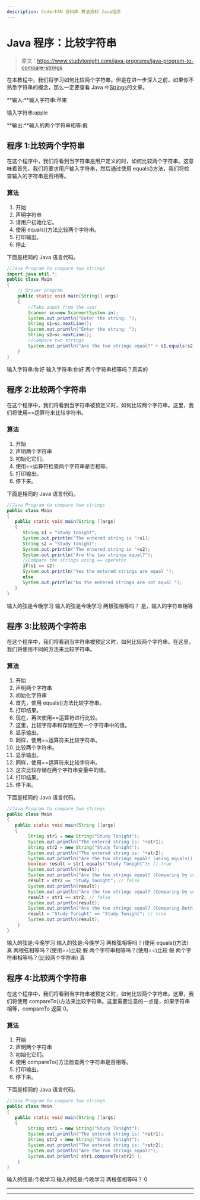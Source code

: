 ```yaml
---
description: CoderFAN 资料库 算法资料 Java程序
---
```


# Java 程序：比较字符串

> 原文：<https://www.studytonight.com/java-programs/java-program-to-compare-strings>

在本教程中，我们将学习如何比较两个字符串。但是在进一步深入之前，如果你不熟悉字符串的概念，那么一定要查看 Java 中[Strings](https://www.studytonight.com/java/string-handling-in-java.php)的文章。

**输入:**输入字符串:苹果

输入字符串:apple

**输出:**输入的两个字符串相等:假

## 程序 1:比较两个字符串

在这个程序中，我们将看到当字符串是用户定义的时，如何比较两个字符串。这意味着首先，我们将要求用户输入字符串，然后通过使用 equals()方法，我们将检查输入的字符串是否相等。

### 算法

1.  开始
2.  声明字符串
3.  请用户初始化它。
4.  使用 equals()方法比较两个字符串。
5.  打印输出。
6.  停止

下面是相同的 Java 语言代码。

```java
//Java Program to compare two strings
import java.util.*;
public class Main
{
    // Driver program 
    public static void main(String[] args) 
    {
        //Take input from the user
        Scanner sc=new Scanner(System.in);
        System.out.println("Enter the string: ");
        String s1=sc.nextLine();        
        System.out.println("Enter the string: ");
        String s2=sc.nextLine();
        //Compare two strings
        System.out.println("Are the two strings equal?" + s1.equals(s2));      
    }
}
```

输入字符串:你好
输入字符串:你好
两个字符串相等吗？真实的

## 程序 2:比较两个字符串

在这个程序中，我们将看到当字符串被预定义时，如何比较两个字符串。这里，我们将使用==运算符来比较字符串。

### 算法

1.  开始
2.  声明两个字符串
3.  初始化它们。
4.  使用==运算符检查两个字符串是否相等。
5.  打印输出。
6.  停下来。

下面是相同的 Java 语言代码。

```java
//Java Program to compare two strings
public class Main
{
   public static void main(String []args)
   {
      String s1 = "Study tonight";
      System.out.println("The entered string is "+s1);
      String s2 = "Study tonight";
      System.out.println("The entered string is "+s2);
      System.out.println("Are the two strings equal?");
      //Compare the strings using == operator
      if(s1 == s2)
      System.out.println("Yes the entered strings are equal ");
      else
      System.out.println("No the entered strings are not equal ");
   }
}
```

输入的弦是今晚学习
输入的弦是今晚学习
两根弦相等吗？
是，输入的字符串相等

## 程序 3:比较两个字符串

在这个程序中，我们将看到当字符串被预定义时，如何比较两个字符串。在这里，我们将使用不同的方法来比较字符串。

### 算法

1.  开始
2.  声明两个字符串
3.  初始化字符串
4.  首先，使用 equals()方法比较字符串。
5.  打印结果。
6.  现在，再次使用==运算符进行比较。
7.  这里，比较字符串和存储在另一个字符串中的值。
8.  显示输出。
9.  同样，使用==运算符来比较字符串。
10.  比较两个字符串。
11.  显示输出。
12.  同样，使用==运算符来比较字符串。
13.  这次比较存储在两个字符串变量中的值。
14.  打印结果。
15.  停下来。

下面是相同的 Java 语言代码。

```java
//Java Program to compare two strings
public class Main
{
   public static void main(String []args)
   {   
        String str1 = new String("Study Tonight");
        System.out.println("The entered string is: "+str1);
        String str2 = new String("Study Tonight");
        System.out.println("The entered string is: "+str2);        
        System.out.println("Are the two strings equal? (using equals() method)");
        boolean result = str1.equals("Study Tonight"); // true
        System.out.println(result);
        System.out.println("Are the two strings equal? (Comparing by using == )");
        result = str2 == "Study Tonight"; // false
        System.out.println(result);
        System.out.println("Are the two strings equal? (Comparing by using == )");
        result = str1 == str2; // false
        System.out.println(result);
        System.out.println("Are the two strings equal? (Comparing Both Strings)");
        result = "Study Tonight" == "Study Tonight"; // true
        System.out.println(result);
    }
}
```

输入的弦是:今晚学习
输入的弦是:今晚学习
两根弦相等吗？(使用 equals()方法)
真
两根弦相等吗？(使用==)比较
假
两个字符串相等吗？(使用==)比较
假
两个字符串相等吗？(比较两个字符串)
真

## 程序 4:比较两个字符串

在这个程序中，我们将看到当字符串被预定义时，如何比较两个字符串。这里，我们将使用 compareTo()方法来比较字符串。这里需要注意的一点是，如果字符串相等，compareTo 返回 0。

### 算法

1.  开始
2.  声明两个字符串
3.  初始化它们。
4.  使用 compareTo()方法检查两个字符串是否相等。
5.  打印输出。
6.  停下来。

下面是相同的 Java 语言代码。

```java
//Java Program to compare two strings
public class Main
{
   public static void main(String []args)
   {      
        String str1 = new String("Study Tonight");
        System.out.println("The entered string is: "+str1);
        String str2 = new String("Study Tonight");
        System.out.println("The entered string is: "+str2);
        System.out.println("Are the two strings equal?");
        System.out.println( str1.compareTo(str2) );
    }
}
```

输入的弦是:今晚学习
输入的弦是:今晚学习
两根弦相等吗？
0

* * *

* * *